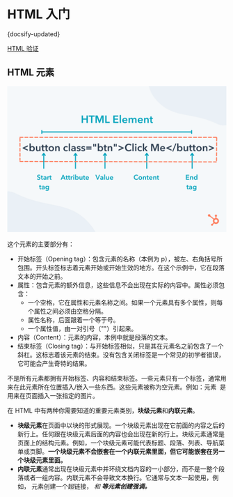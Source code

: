 # HTML 入门
{docsify-updated}


[HTML 验证](https://validator.w3.org/)

## HTML 元素
<img src="/pics/html-elements-diagram.webp" alt="">

这个元素的主要部分有：
+ 开始标签（Opening tag）：包含元素的名称（本例为 p），被左、右角括号所包围。开头标签标志着元素开始或开始生效的地方。在这个示例中，它在段落文本的开始之前。
+ 属性：包含元素的额外信息，这些信息不会出现在实际的内容中。属性必须包含：
  + 一个空格，它在属性和元素名称之间。如果一个元素具有多个属性，则每个属性之间必须由空格分隔。
  + 属性名称，后面跟着一个等于号。
  + 一个属性值，由一对引号（""）引起来。
+ 内容（Content）：元素的内容，本例中就是段落的文本。
+ 结束标签（Closing tag）：与开始标签相似，只是其在元素名之前包含了一个斜杠。这标志着该元素的结束。没有包含关闭标签是一个常见的初学者错误，它可能会产生奇特的结果。

不是所有元素都拥有开始标签、内容和结束标签。一些元素只有一个标签，通常用来在此元素所在位置插入/嵌入一些东西。这些元素被称为空元素。例如：元素 <img> 是用来在页面插入一张指定的图片。

在 HTML 中有两种你需要知道的重要元素类别，**块级元素**和**内联元素**。

+ **块级元素**在页面中以块的形式展现。一个块级元素出现在它前面的内容之后的新行上。任何跟在块级元素后面的内容也会出现在新的行上。块级元素通常是页面上的结构元素。例如，一个块级元素可能代表标题、段落、列表、导航菜单或页脚。**一个块级元素不会嵌套在一个内联元素里面，但它可能嵌套在另一个块级元素里面。**
+ **内联元素**通常出现在块级元素中并环绕文档内容的一小部分，而不是一整个段落或者一组内容。内联元素不会导致文本换行。它通常与文本一起使用，例如，<a> 元素创建一个超链接，<em> 和 <strong> 等元素创建强调。
